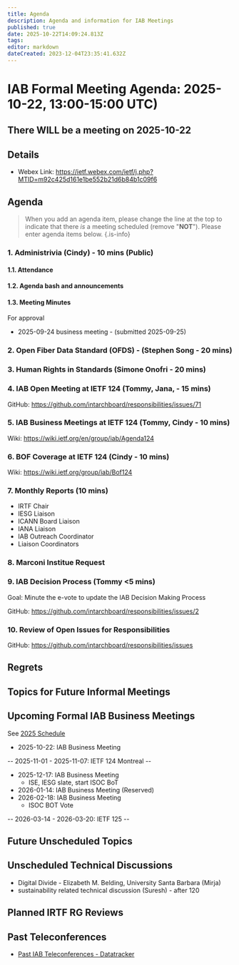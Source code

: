 ```yaml
---
title: Agenda
description: Agenda and information for IAB Meetings
published: true
date: 2025-10-22T14:09:24.813Z
tags: 
editor: markdown
dateCreated: 2023-12-04T23:35:41.632Z
---
```


# IAB Formal Meeting Agenda: 2025-10-22, 13:00-15:00 UTC)

## There WILL be a meeting on 2025-10-22

## Details

* Webex Link: https://ietf.webex.com/ietf/j.php?MTID=m92c425d161e1be552b21d6b84b1c09f6


## Agenda

> When you add an agenda item, please change the line at the top to indicate that there *is* a meeting scheduled (remove "**NOT**"). Please enter agenda items below.
{.is-info}

### 1. Administrivia (Cindy) - 10 mins (Public)

#### 1.1. Attendance

#### 1.2. Agenda bash and announcements

#### 1.3. Meeting Minutes

For approval

-  2025-09-24 business meeting - (submitted 2025-09-25) 


### 2. Open Fiber Data Standard (OFDS) - (Stephen Song - 20 mins)


### 3. Human Rights in Standards (Simone Onofri - 20 mins)


### 4. IAB Open Meeting at IETF 124 (Tommy, Jana, - 15 mins)

  GitHub: https://github.com/intarchboard/responsibilities/issues/71


### 5. IAB Business Meetings at IETF 124 (Tommy, Cindy - 10 mins)

  Wiki: https://wiki.ietf.org/en/group/iab/Agenda124


### 6. BOF Coverage at IETF 124 (Cindy - 10 mins)

  Wiki: https://wiki.ietf.org/group/iab/Bof124


### 7. Monthly Reports (10 mins)

- IRTF Chair
- IESG Liaison
- ICANN Board Liaison
- IANA Liaison
- IAB Outreach Coordinator
- Liaison Coordinators


### 8. Marconi Institue Request

### 9. IAB Decision Process (Tommy <5 mins)

 Goal: Minute the e-vote to update the IAB Decision Making Process

 GitHub: https://github.com/intarchboard/responsibilities/issues/2


### 10. Review of Open Issues for Responsibilities

 GitHub: https://github.com/intarchboard/responsibilities/issues



## Regrets



 


## Topics for Future Informal Meetings



## Upcoming Formal IAB Business Meetings

See [2025 Schedule](https://wiki.ietf.org/group/iab/2025_Schedule)

- 2025-10-22: IAB Business Meeting 

-- 2025-11-01 - 2025-11-07: IETF 124 Montreal --

- 2025-12-17: IAB Business Meeting
    - ISE, IESG slate, start ISOC BoT
- 2026-01-14: IAB Business Meeting (Reserved)
- 2026-02-18: IAB Business Meeting 
    - ISOC BOT Vote
    
-- 2026-03-14 - 2026-03-20: IETF 125 --

## Future Unscheduled Topics 


## Unscheduled Technical Discussions

* Digital Divide - Elizabeth M. Belding, University Santa Barbara (Mirja)
* sustainability related technical discussion (Suresh) - after 120


## Planned IRTF RG Reviews 

## Past Teleconferences 

* [Past IAB Teleconferences - Datatracker](https://datatracker.ietf.org/group/iab/meetings/)


<!--
### Alternate Zoom info:

* [Zoom link](https://ietf.zoom.us/j/2649121587?pwd=dVJXTHRoQ2RqeE5tY2huWFFDdTFpdz09)
* Passcode: 1234
-->
